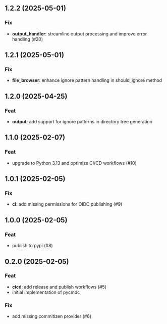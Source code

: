 ## 1.2.2 (2025-05-01)

### Fix

- **output_handler**: streamline output processing and improve error handling (#20)

## 1.2.1 (2025-05-01)

### Fix

- **file_browser**: enhance ignore pattern handling in should_ignore method

## 1.2.0 (2025-04-25)

### Feat

- **output**: add support for ignore patterns in directory tree generation

## 1.1.0 (2025-02-07)

### Feat

- upgrade to Python 3.13 and optimize CI/CD workflows (#10)

## 1.0.1 (2025-02-05)

### Fix

- **ci**: add missing permissions for OIDC publishing (#9)

## 1.0.0 (2025-02-05)

### Feat

- publish to pypi (#8)

## 0.2.0 (2025-02-05)

### Feat

- **cicd**: add release and publish workflows (#5)
- initial implementation of pycmdc

### Fix

- add missing commitizen provider (#6)
